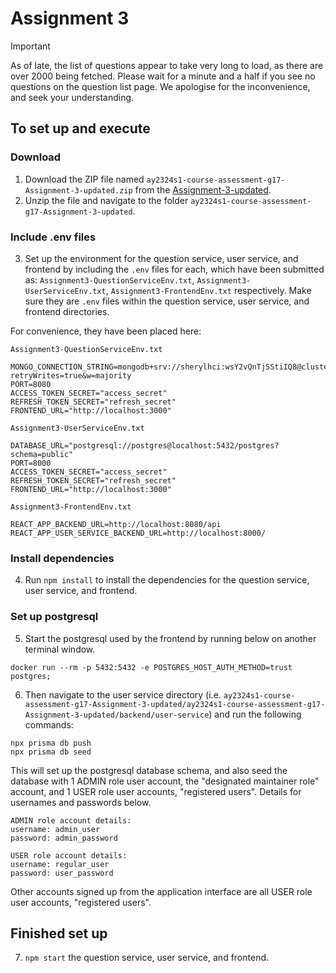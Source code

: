 # Assignment 3

> [!IMPORTANT]
> As of late, the list of questions appear to take very long to load, as there are over 2000 being fetched. Please wait for a minute and a half if you see no questions on the question list page. We apologise for the inconvenience, and seek your understanding.

## To set up and execute

### Download

1. Download the ZIP file named `ay2324s1-course-assessment-g17-Assignment-3-updated.zip` from the [Assignment-3-updated](https://github.com/CS3219-AY2324S1/ay2324s1-course-assessment-g17/releases/tag/Assignment-3-updated).
2. Unzip the file and navigate to the folder `ay2324s1-course-assessment-g17-Assignment-3-updated`.

### Include .env files

3. Set up the environment for the question service, user service, and frontend by including the `.env` files for each, which have been submitted as:
   `Assignment3-QuestionServiceEnv.txt`,
   `Assignment3-UserServiceEnv.txt`,
   `Assignment3-FrontendEnv.txt` respectively.
   Make sure they are `.env` files within the question service, user service, and frontend directories.

For convenience, they have been placed here:

`Assignment3-QuestionServiceEnv.txt`

```
MONGO_CONNECTION_STRING=mongodb+srv://sherylhci:wsY2vQnTjSStiIQ8@cluster0.kxz8d7c.mongodb.net/peerprep_app?retryWrites=true&w=majority
PORT=8080
ACCESS_TOKEN_SECRET="access_secret"
REFRESH_TOKEN_SECRET="refresh_secret"
FRONTEND_URL="http://localhost:3000"
```

`Assignment3-UserServiceEnv.txt`

```
DATABASE_URL="postgresql://postgres@localhost:5432/postgres?schema=public"
PORT=8000
ACCESS_TOKEN_SECRET="access_secret"
REFRESH_TOKEN_SECRET="refresh_secret"
FRONTEND_URL="http://localhost:3000"
```

`Assignment3-FrontendEnv.txt`

```
REACT_APP_BACKEND_URL=http://localhost:8080/api
REACT_APP_USER_SERVICE_BACKEND_URL=http://localhost:8000/
```

### Install dependencies

4. Run `npm install` to install the dependencies for the question service, user service, and frontend.

### Set up postgresql

5. Start the postgresql used by the frontend by running below on another terminal window.

```
docker run --rm -p 5432:5432 -e POSTGRES_HOST_AUTH_METHOD=trust postgres;
```

6. Then navigate to the user service directory (i.e. `ay2324s1-course-assessment-g17-Assignment-3-updated/ay2324s1-course-assessment-g17-Assignment-3-updated/backend/user-service`) and run the following commands:

```
npx prisma db push
npx prisma db seed
```

This will set up the postgresql database schema, and also seed the database with 1 ADMIN role user account, the "designated maintainer role" account, and 1 USER role user accounts, "registered users". Details for usernames and passwords below.

```
ADMIN role account details:
username: admin_user
password: admin_password

USER role account details:
username: regular_user
password: user_password
```

Other accounts signed up from the application interface are all USER role user accounts, "registered users".

## Finished set up

7. `npm start` the question service, user service, and frontend.
